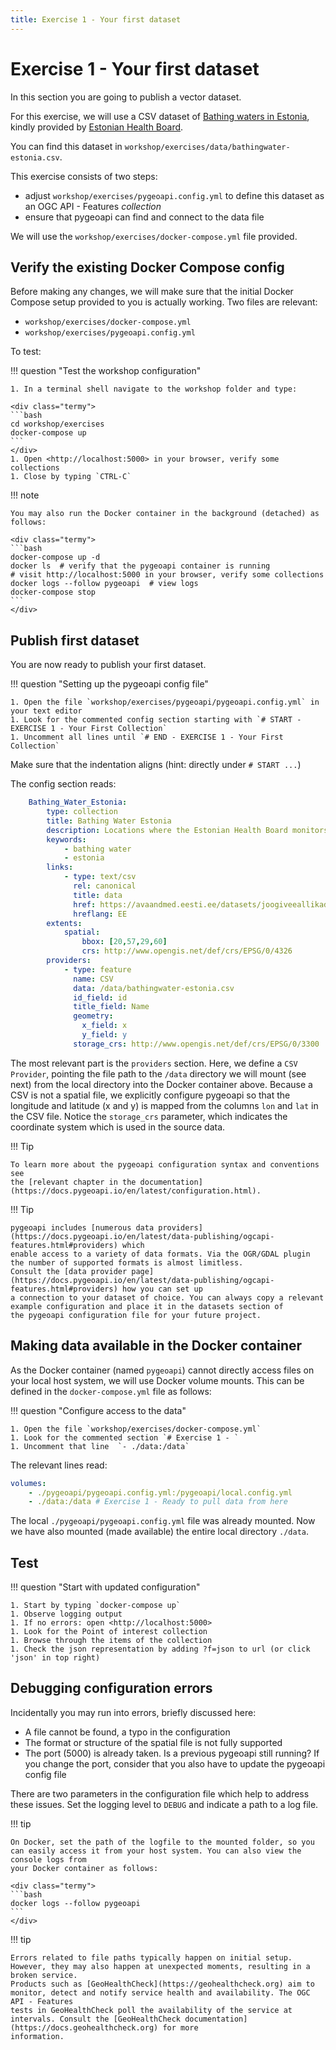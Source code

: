 ```yaml
---
title: Exercise 1 - Your first dataset
---
```


# Exercise 1 - Your first dataset

In this section you are going to publish a vector dataset.

For this exercise, we will use a CSV dataset of [Bathing waters in Estonia](https://github.com/geopython/diving-into-pygeoapi/tree/main/workshop/exercises/data/bathingwater-estonia.csv),
kindly provided by [Estonian Health Board](https://terviseamet.ee).

You can find this dataset in `workshop/exercises/data/bathingwater-estonia.csv`.

This exercise consists of two steps:

* adjust `workshop/exercises/pygeoapi.config.yml` to define this dataset as an OGC API - Features *collection*
* ensure that pygeoapi can find and connect to the data file

We will use the `workshop/exercises/docker-compose.yml` file provided.

## Verify the existing Docker Compose config

Before making any changes, we will make sure that the initial Docker Compose
setup provided to you is actually working. Two files are relevant:

* `workshop/exercises/docker-compose.yml`
* `workshop/exercises/pygeoapi.config.yml`

To test:

!!! question "Test the workshop configuration"

    1. In a terminal shell navigate to the workshop folder and type:

    <div class="termy">
    ```bash
    cd workshop/exercises
    docker-compose up
    ```
    </div>
    1. Open <http://localhost:5000> in your browser, verify some collections
    1. Close by typing `CTRL-C`

!!! note

    You may also run the Docker container in the background (detached) as follows:

    <div class="termy">
    ```bash
    docker-compose up -d
    docker ls  # verify that the pygeoapi container is running
    # visit http://localhost:5000 in your browser, verify some collections
    docker logs --follow pygeoapi  # view logs
    docker-compose stop
    ```
    </div>

## Publish first dataset

You are now ready to publish your first dataset.

!!! question "Setting up the pygeoapi config file"

    1. Open the file `workshop/exercises/pygeoapi/pygeoapi.config.yml` in your text editor
    1. Look for the commented config section starting with `# START - EXERCISE 1 - Your First Collection`
    1. Uncomment all lines until `# END - EXERCISE 1 - Your First Collection`

Make sure that the indentation aligns (hint: directly under `# START ...`)

The config section reads:

``` {.yml linenums="185"}
    Bathing_Water_Estonia:
        type: collection
        title: Bathing Water Estonia
        description: Locations where the Estonian Health Board monitors the bathing water quality
        keywords:
            - bathing water
            - estonia
        links:
            - type: text/csv
              rel: canonical
              title: data
              href: https://avaandmed.eesti.ee/datasets/joogiveeallikad
              hreflang: EE
        extents:
            spatial:
                bbox: [20,57,29,60]
                crs: http://www.opengis.net/def/crs/EPSG/0/4326
        providers:
            - type: feature
              name: CSV
              data: /data/bathingwater-estonia.csv
              id_field: id
              title_field: Name
              geometry:
                x_field: x
                y_field: y
              storage_crs: http://www.opengis.net/def/crs/EPSG/0/3300
```

The most relevant part is the `providers` section. Here, we define a `CSV Provider`,
pointing the file path to the `/data` directory we will mount (see next) from the local
directory into the Docker container above. Because a CSV is not a spatial file, we explicitly
configure pygeoapi so that the longitude and latitude (x and y) is mapped from the columns `lon`
and `lat` in the CSV file. Notice the `storage_crs` parameter, which indicates the coordinate system which is used in the source data.

!!! Tip

    To learn more about the pygeoapi configuration syntax and conventions see
    the [relevant chapter in the documentation](https://docs.pygeoapi.io/en/latest/configuration.html).

!!! Tip

    pygeoapi includes [numerous data providers](https://docs.pygeoapi.io/en/latest/data-publishing/ogcapi-features.html#providers) which
    enable access to a variety of data formats. Via the OGR/GDAL plugin the number of supported formats is almost limitless.
    Consult the [data provider page](https://docs.pygeoapi.io/en/latest/data-publishing/ogcapi-features.html#providers) how you can set up
    a connection to your dataset of choice. You can always copy a relevant example configuration and place it in the datasets section of
    the pygeoapi configuration file for your future project.

## Making data available in the Docker container

As the Docker container (named `pygeoapi`) cannot directly access files on your
local host system, we will use Docker volume mounts. This can be defined 
in the `docker-compose.yml` file as follows:

!!! question "Configure access to the data"

    1. Open the file `workshop/exercises/docker-compose.yml`
    1. Look for the commented section `# Exercise 1 - `
    1. Uncomment that line  `- ./data:/data`

The relevant lines read:

``` {.yml linenums="43"}
volumes:
    - ./pygeoapi/pygeoapi.config.yml:/pygeoapi/local.config.yml
    - ./data:/data # Exercise 1 - Ready to pull data from here
```

The local `./pygeoapi/pygeoapi.config.yml` file was already mounted. Now
we have also mounted (made available) the entire local directory `./data`.

## Test

!!! question "Start with updated configuration"

    1. Start by typing `docker-compose up` 
    1. Observe logging output
    1. If no errors: open <http://localhost:5000>
    1. Look for the Point of interest collection
    1. Browse through the items of the collection
    1. Check the json representation by adding ?f=json to url (or click 'json' in top right)

## Debugging configuration errors

Incidentally you may run into errors, briefly discussed here:

* A file cannot be found, a typo in the configuration
* The format or structure of the spatial file is not fully supported
* The port (5000) is already taken. Is a previous pygeoapi still running? If you change the port, consider that you also have to update the pygeoapi config file

There are two parameters in the configuration file which help to address these issues. 
Set the logging level to `DEBUG` and indicate a path to a log file. 

!!! tip

    On Docker, set the path of the logfile to the mounted folder, so you can easily access it from your host system. You can also view the console logs from
    your Docker container as follows:

    <div class="termy">
    ```bash
    docker logs --follow pygeoapi
    ```
    </div>

!!! tip

    Errors related to file paths typically happen on initial setup. However, they may also happen at unexpected moments, resulting in a broken service.
    Products such as [GeoHealthCheck](https://geohealthcheck.org) aim to monitor, detect and notify service health and availability. The OGC API - Features
    tests in GeoHealthCheck poll the availability of the service at intervals. Consult the [GeoHealthCheck documentation](https://docs.geohealthcheck.org) for more
    information. 
